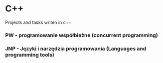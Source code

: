 # C++ 

Projects and tasks writen in c++

### PW - programowanie współbieżne (concurrent programming)
### JNP - Języki i narzędzia programowania (Languages and programming tools)
